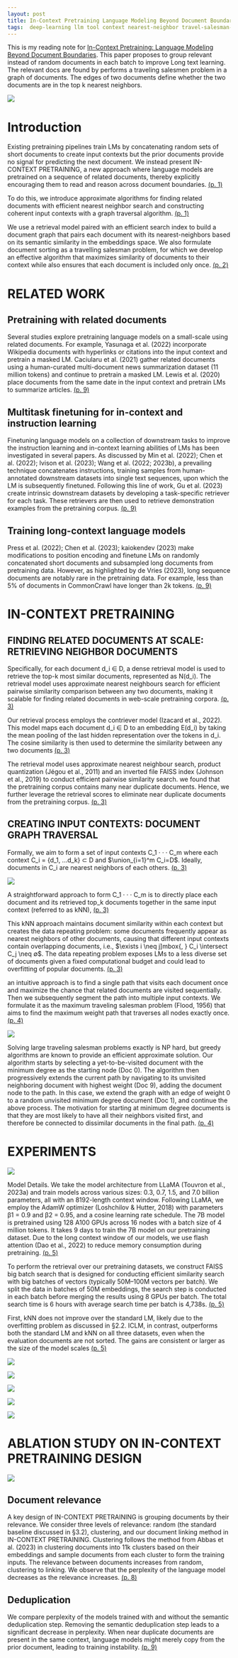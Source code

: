 ```yaml
---
layout: post
title: In-Context Pretraining Language Modeling Beyond Document Boundaries
tags:  deep-learning llm tool context nearest-neighbor travel-salesman-problem
---
```


This is my reading note for [In-Context Pretraining: Language Modeling Beyond Document Boundaries](http://arxiv.org/abs/2310.10638). This paper proposes to group relevant instead of random documents in each batch to improve Long text learning. The relevant docs are found by performs a traveling salesmen problem in a graph of documents. The edges of two documents define whether the two documents are in the top k nearest neighbors.

![](https://raw.githubusercontent.com/zhangtemplar/zhangtemplar.github.io/master/uPic/shiInContextPretrainingLanguage2023-2-x105-y496.png) 

# Introduction
Existing pretraining pipelines train LMs by concatenating random sets of short documents to create input contexts but the prior documents provide no signal for predicting the next document. We instead present IN-CONTEXT PRETRAINING, a new approach where language models are pretrained on a sequence of related documents, thereby explicitly encouraging them to read and reason across document boundaries. [(p. 1)](zotero://open-pdf/library/items/A7DY44UW?page=1&annotation=AK6TFH7U)

To do this, we introduce approximate algorithms for finding related documents with efficient nearest neighbor search and constructing coherent input contexts with a graph traversal algorithm. [(p. 1)](zotero://open-pdf/library/items/A7DY44UW?page=1&annotation=Q9ZIW85H)

We use a retrieval model paired with an efficient search index to build a document graph that pairs each document with its nearest-neighbors based on its semantic similarity in the embeddings space. We also formulate document sorting as a travelling salesman problem, for which we develop an effective algorithm that maximizes similarity of documents to their context while also ensures that each document is included only once. [(p. 2)](zotero://open-pdf/library/items/A7DY44UW?page=2&annotation=ARZHBEKN)

# RELATED WORK
## Pretraining with related documents
Several studies explore pretraining language models on a small-scale using related documents. For example, Yasunaga et al. (2022) incorporate Wikipedia documents with hyperlinks or citations into the input context and pretrain a masked LM. Caciularu et al. (2021) gather related documents using a human-curated multi-document news summarization dataset (11 million tokens) and continue to pretrain a masked LM. Lewis et al. (2020) place documents from the same date in the input context and pretrain LMs to summarize articles. [(p. 9)](zotero://open-pdf/library/items/A7DY44UW?page=9&annotation=NNMA2X3X)

## Multitask finetuning for in-context and instruction learning
Finetuning language models on a collection of downstream tasks to improve the instruction learning and in-context learning abilities of LMs has been investigated in several papers. As discussed by Min et al. (2022); Chen et al. (2022); Ivison et al. (2023); Wang et al. (2022; 2023b), a prevailing technique concatenates instructions, training samples from human-annotated downstream datasets into single text sequences, upon which the LM is subsequently finetuned. Following this line of work, Gu et al. (2023) create intrinsic downstream datasets by developing a task-specific retriever for each task. These retrievers are then used to retrieve demonstration examples from the pretraining corpus. [(p. 9)](zotero://open-pdf/library/items/A7DY44UW?page=9&annotation=IQDNP6AL)

## Training long-context language models
Press et al. (2022); Chen et al. (2023); kaiokendev (2023) make modifications to position encoding and finetune LMs on randomly concatenated short documents and subsampled long documents from pretraining data. However, as highlighted by de Vries (2023), long sequence documents are notably rare in the pretraining data. For example, less than 5% of documents in CommonCrawl have longer than 2k tokens. [(p. 9)](zotero://open-pdf/library/items/A7DY44UW?page=9&annotation=DBRSWEJB)

# IN-CONTEXT PRETRAINING
## FINDING RELATED DOCUMENTS AT SCALE: RETRIEVING NEIGHBOR DOCUMENTS
Specifically, for each document d_i ∈ D, a dense retrieval model is used to retrieve the top-k most similar documents, represented as N(d_i). The retrieval model uses approximate nearest neighbours search for efficient pairwise similarity comparison between any two documents, making it scalable for finding related documents in web-scale pretraining corpora. [(p. 3)](zotero://open-pdf/library/items/A7DY44UW?page=3&annotation=W82NZNZM)

Our retrieval process employs the contriever model (Izacard et al., 2022). This model maps each document d_i ∈ D to an embedding E(d_i) by taking the mean pooling of the last hidden representation over the tokens in d_i. The cosine similarity is then used to determine the similarity between any two documents [(p. 3)](zotero://open-pdf/library/items/A7DY44UW?page=3&annotation=M8FKFNF6)

The retrieval model uses approximate nearest neighbour search, product quantization (Jégou et al., 2011) and an inverted file FAISS index (Johnson et al., 2019) to conduct efficient pairwise similarity search. we found that the pretraining corpus contains many near duplicate documents.  Hence, we further leverage the retrieval scores to eliminate near duplicate documents from the pretraining corpus. [(p. 3)](zotero://open-pdf/library/items/A7DY44UW?page=3&annotation=ZYA7V2X5)

## CREATING INPUT CONTEXTS: DOCUMENT GRAPH TRAVERSAL
Formally, we aim to form a set of input contexts C_1 · · · C_m where each context C_i = {d_1, ...d_k} ⊂ D and $\union_{i=1}^m C_i=D$. Ideally, documents in C_i are nearest neighbors of each others. [(p. 3)](zotero://open-pdf/library/items/A7DY44UW?page=3&annotation=4WFABXIV)

![](https://raw.githubusercontent.com/zhangtemplar/zhangtemplar.github.io/master/uPic/shiInContextPretrainingLanguage2023-3-x310-y116.png) 

A straightforward approach to form C_1 · · · C_m is to directly place each document and its retrieved top_k documents together in the same input context (referred to as kNN), [(p. 3)](zotero://open-pdf/library/items/A7DY44UW?page=3&annotation=7SMKRBLK)

This kNN approach maintains document similarity within each context but creates the data repeating problem: some documents frequently appear as nearest neighbors of other documents, causing that different input contexts contain overlapping documents, i.e., $\exists i \neq j]mbox{, } C_i \intersect C_j \neq ∅$. The data repeating problem exposes LMs to a less diverse set of documents given a fixed computational budget and could lead to overfitting of popular documents. [(p. 3)](zotero://open-pdf/library/items/A7DY44UW?page=3&annotation=WLUPGAS7)

an intuitive approach is to find a single path that visits each document once and maximize the chance that related documents are visited sequentially. Then we subsequently segment the path into multiple input contexts. We formulate it as the maximum traveling salesman problem (Flood, 1956) that aims to find the maximum weight path that traverses all nodes exactly once. [(p. 4)](zotero://open-pdf/library/items/A7DY44UW?page=4&annotation=4QN863Y8)

![](https://raw.githubusercontent.com/zhangtemplar/zhangtemplar.github.io/master/uPic/shiInContextPretrainingLanguage2023-4-x104-y545.png) 

Solving large traveling salesman problems exactly is NP hard, but greedy algorithms are known to provide an efficient approximate solution. Our algorithm starts by selecting a yet-to-be-visited document with the minimum degree as the starting node (Doc 0). The algorithm then progressively extends the current path by navigating to its unvisited neighboring document with highest weight (Doc 9), adding the document node to the path. In this case, we extend the graph with an edge of weight 0 to a random unvisited minimum degree document (Doc 1), and continue the above process. The motivation for starting at minimum degree documents is that they are most likely to have all their neighbors visited first, and therefore be connected to dissimilar documents in the final path. [(p. 4)](zotero://open-pdf/library/items/A7DY44UW?page=4&annotation=QDQPCKQY)

# EXPERIMENTS
![](https://raw.githubusercontent.com/zhangtemplar/zhangtemplar.github.io/master/uPic/shiInContextPretrainingLanguage2023-5-x98-y557.png) 

Model Details. We take the model architecture from LLaMA (Touvron et al., 2023a) and train models across various sizes: 0.3, 0.7, 1.5, and 7.0 billion parameters, all with an 8192-length context window. Following LLaMA, we employ the AdamW optimizer (Loshchilov & Hutter, 2018) with parameters β1 = 0.9 and β2 = 0.95, and a cosine learning rate schedule. The 7B model is pretrained using 128 A100 GPUs across 16 nodes with a batch size of 4 million tokens. It takes 9 days to train the 7B model on our pretraining dataset. Due to the long context window of our models, we use flash attention (Dao et al., 2022) to reduce memory consumption during pretraining. [(p. 5)](zotero://open-pdf/library/items/A7DY44UW?page=5&annotation=L55TPIKQ)

To perform the retrieval over our pretraining datasets, we construct FAISS big batch search that is designed for conducting efficient similarity search with big batches of vectors (typically 50M–100M vectors per batch). We split the data in batches of 50M embeddings, the search step is conducted in each batch before merging the results using 8 GPUs per batch. The total search time is 6 hours with average search time per batch is 4,738s. [(p. 5)](zotero://open-pdf/library/items/A7DY44UW?page=5&annotation=S3KLMASN)

First, kNN does not improve over the standard LM, likely due to the overfitting problem as discussed in §2.2. ICLM, in contrast, outperforms both the standard LM and kNN on all three datasets, even when the evaluation documents are not sorted. The gains are consistent or larger as the size of the model scales [(p. 5)](zotero://open-pdf/library/items/A7DY44UW?page=5&annotation=MDXBCHTN)

![](https://raw.githubusercontent.com/zhangtemplar/zhangtemplar.github.io/master/uPic/shiInContextPretrainingLanguage2023-6-x102-y608.png) 

![](https://raw.githubusercontent.com/zhangtemplar/zhangtemplar.github.io/master/uPic/shiInContextPretrainingLanguage2023-6-x102-y514.png) 

![](https://raw.githubusercontent.com/zhangtemplar/zhangtemplar.github.io/master/uPic/shiInContextPretrainingLanguage2023-7-x105-y611.png) 

![](https://raw.githubusercontent.com/zhangtemplar/zhangtemplar.github.io/master/uPic/shiInContextPretrainingLanguage2023-8-x101-y611.png) 

![](https://raw.githubusercontent.com/zhangtemplar/zhangtemplar.github.io/master/uPic/shiInContextPretrainingLanguage2023-8-x104-y433.png) 

# ABLATION STUDY ON IN-CONTEXT PRETRAINING DESIGN
![](https://raw.githubusercontent.com/zhangtemplar/zhangtemplar.github.io/master/uPic/shiInContextPretrainingLanguage2023-8-x117-y316.png) 

## Document relevance
A key design of IN-CONTEXT PRETRAINING is grouping documents by their relevance. We consider three levels of relevance: random (the standard baseline discussed in §3.2), clustering, and our document linking method in IN-CONTEXT PRETRAINING. Clustering follows the method from Abbas et al. (2023) in clustering documents into 11k clusters based on their embeddings and sample documents from each cluster to form the training inputs. The relevance between documents increases from random, clustering to linking. We observe that the perplexity of the language model decreases as the relevance increases. [(p. 8)](zotero://open-pdf/library/items/A7DY44UW?page=8&annotation=L2LVWJPI)

## Deduplication
We compare perplexity of the models trained with and without the semantic deduplication step. Removing the semantic deduplication step leads to a significant decrease in perplexity. When near duplicate documents are present in the same context, language models might merely copy from the prior document, leading to training instability. [(p. 9)](zotero://open-pdf/library/items/A7DY44UW?page=9&annotation=8V5CLMW4)

